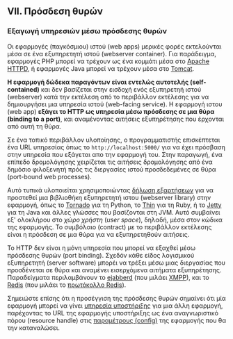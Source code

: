 ## VII. Πρόσδεση θυρών

### Εξαγωγή υπηρεσιών μέσω πρόσδεσης θυρών

Οι εφαρμογές (παγκόσμιου) ιστού (web apps) μερικές φορές εκτελούνται μέσα σε ένα εξυπηρετητή ιστού (webserver container).  Για παράδειγμα, εφαρμογές PHP μπορεί να τρέχουν ως ένα κομμάτι μέσα στο [Apache HTTPD](http://httpd.apache.org/), ή εφαρμογές Java μπορεί να τρέχουν μέσα στο [Tomcat](http://tomcat.apache.org/).

**Η εφαρμογή δώδεκα παραγόντων είναι εντελώς αυτοτελής (self-contained)** και δεν βασίζεται στην εισδοχή ενός εξυπηρετηή ιστού (webserver) κατά την εκτέλεση από το περιβάλλον εκτέλεσης για να δημιουργήσει μια υπηρεσία ιστού (web-facing service).  Η εφαρμογή ιστου (web app) **εξάγει το HTTP ως υπηρεσία μέσω πρόσδεσης σε μια θύρα (binding to a port)**, και αναμένοντας αιτήσεις εξυπηρέτησης που έρχονται από αυτή τη θύρα.

Σε ένα τοπικό περιβάλλον υλοποίησης, ο προγραμματιστής επισκέπτεται ένα URL υπηρεσίας όπως το `http://localhost:5000/` για να έχει πρόσβαση στην υπηρεσία που εξάγεται απο την εφαρμογή του.  Στην παραγωγή, ένα επίπεδο δρομολόγησης χειρίζεται τις αιτήσεις δρομολόγησης από ένα δημόσιο φιλοξενητή πρός τις διεργασίες ιστού προσδεδεμένες σε θύρα (port-bound web processes).

Αυτό τυπικά υλοποιείται χρησιμοποιώντας [δήλωση εξαρτήσεων](./dependencies) για να προστεθεί μια βιβλιοθήκη εξυπηρετητή ιστου (webserver library) στην εφαρμογή, όπως το [Tornado](http://www.tornadoweb.org/) για τη Python, το [Thin](http://code.macournoyer.com/thin/) για τη Ruby, ή το [Jetty](http://www.eclipse.org/jetty/) για τη Java και άλλες γλώσσες που βασίζονται στη JVM.  Αυτό συμβαίνει εξ' ολοκλήρου στο *χώρο χρήστη* (*user space*), δηλαδή, μέσα στον κώδικα της εφαρμογής.  Το συμβόλαιο (contract) με το περιβάλλον εκτέλεσης είναι η πρόσδεση σε μια θύρα για να εξυπηρετηθούν αιτήσεις.

Το HTTP δεν είναι η μόνη υπηρεσία που μπορεί να εξαχθεί μέσω πρόσδεσης θυρών (port binding).  Σχεδόν κάθε είδος λογισμικού εξυπηρετητή (server software) μπορέι να τρέξει μέσω μιας διεργασίας που προσδένεται σε θύρα και αναμένει εισερχόμενα αιτήματα εξυπηρέτησης.  Παραδείγματα περιλαμβάνουν το [ejabberd](http://www.ejabberd.im/) (που μιλάει [XMPP](http://xmpp.org/)), και το [Redis](http://redis.io/) (που μιλάει το [πρωτόκολλο Redis](http://redis.io/topics/protocol)).

Σημειώστε επίσης ότι η προσέγγιση της πρόσδεσης θυρών σημαίνει ότι μία εφαρμογή μπορεί να γίνει [υπηρεσία υποστήριξης](./backing-services) για μια άλλη εφαρμογή, παρέχοντας το URL της εφαρμογής υποστήριξης ως ένα αναγνωριστικό πόρου (resource handle) στις [παραμέτρους (config)](./config) της εφαρμογής που θα την καταναλώσει.
